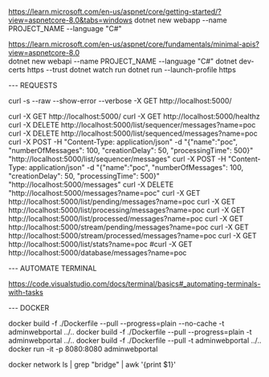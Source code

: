 
https://learn.microsoft.com/en-us/aspnet/core/getting-started/?view=aspnetcore-8.0&tabs=windows
dotnet new webapp --name PROJECT_NAME --language "C#"

https://learn.microsoft.com/en-us/aspnet/core/fundamentals/minimal-apis?view=aspnetcore-8.0    
dotnet new webapi --name PROJECT_NAME --language "C#"
dotnet dev-certs https --trust
dotnet watch run
dotnet run --launch-profile https


--- REQUESTS

curl -s --raw --show-error --verbose -X GET http://localhost:5000/

curl -X GET http://localhost:5000/
curl -X GET http://localhost:5000/healthz
curl -X DELETE http://localhost:5000/list/sequencer/messages?name=poc
curl -X DELETE http://localhost:5000/list/sequenced/messages?name=poc
curl -X POST -H "Content-Type: application/json" -d "{\"name\":\"poc\", \"numberOfMessages\": 100, \"creationDelay\": 50, \"processingTime\": 500}" "http://localhost:5000/list/sequencer/messages"
curl -X POST -H "Content-Type: application/json" -d "{\"name\":\"poc\", \"numberOfMessages\": 100, \"creationDelay\": 50, \"processingTime\": 500}" "http://localhost:5000/messages"
curl -X DELETE "http://localhost:5000/messages?name=poc"
curl -X GET http://localhost:5000/list/pending/messages?name=poc
curl -X GET http://localhost:5000/list/processing/messages?name=poc
curl -X GET http://localhost:5000/list/processed/messages?name=poc
curl -X GET http://localhost:5000/stream/pending/messages?name=poc
curl -X GET http://localhost:5000/stream/processed/messages?name=poc
curl -X GET http://localhost:5000/list/stats?name=poc
#curl -X GET http://localhost:5000/database/messages?name=poc


--- AUTOMATE TERMINAL

https://code.visualstudio.com/docs/terminal/basics#_automating-terminals-with-tasks


--- DOCKER

docker build -f ./Dockerfile --pull --progress=plain --no-cache -t adminwebportal ../..
docker build -f ./Dockerfile --pull --progress=plain -t adminwebportal ../..
docker build -f ./Dockerfile --pull -t adminwebportal ../..
docker run -it -p 8080:8080 adminwebportal

docker network ls | grep "bridge" | awk '{print $1}'
